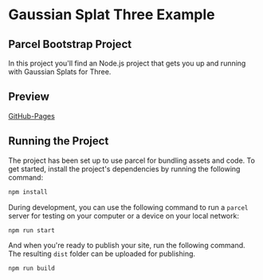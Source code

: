 # Gaussian Splat Three Example


## Parcel Bootstrap Project

In this project you'll find an Node.js project that gets you up and running with Gaussian Splats for Three. 


## Preview

[GitHub-Pages](https://zappar-xr.github.io/three-gaussian-splat-example/)

## Running the Project

The project has been set up to use parcel for bundling assets and code. To get started, install the project's dependencies by running the following command:

```bash
npm install
```

During development, you can use the following command to run a `parcel` server for testing on your computer or a device on your local network:

```bash
npm run start
```

And when you're ready to publish your site, run the following command. The resulting `dist` folder can be uploaded for publishing.

```bash
npm run build
```
